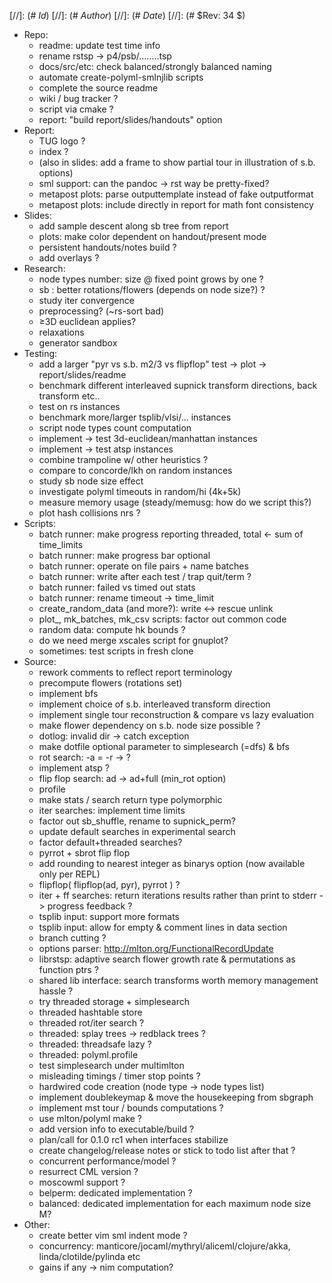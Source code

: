 
[//]: (# $Id$)
[//]: (# $Author$)
[//]: (# $Date$)
[//]: (# $Rev: 34 $)

* Repo:
    - readme: update test time info
    - rename rstsp -> p4/psb/........tsp
    - docs/src/etc: check balanced/strongly balanced naming
    - automate create-polyml-smlnjlib scripts
    - complete the source readme
    - wiki / bug tracker ?
    - script via cmake ?
    - report: "build report/slides/handouts" option
* Report:
    - TUG logo ?
    - index ?
    - (also in slides: add a frame to show partial tour in illustration of s.b. options)
    - sml support: can the pandoc -> rst way be pretty-fixed?
    - metapost plots: parse outputtemplate instead of fake outputformat
    - metapost plots: include directly in report for math font consistency
* Slides:
    - add sample descent along sb tree from report
    - plots: make color dependent on handout/present mode
    - persistent handouts/notes build ?
    - add overlays ?
* Research:
    - node types number: size @ fixed point grows by one ?
    - sb : better rotations/flowers (depends on node size?) ?
    - study iter convergence
    - preprocessing? (~rs-sort bad)
    - ≥3D euclidean applies?
    - relaxations
    - generator sandbox
* Testing:
    - add a larger "pyr vs s.b. m2/3 vs flipflop" test -> plot -> report/slides/readme
    - benchmark different interleaved supnick transform directions, back transform etc..
    - test on rs instances
    - benchmark more/larger tsplib/vlsi/... instances
    - script node types count computation
    - implement -> test 3d-euclidean/manhattan instances
    - implement -> test atsp instances
    - combine trampoline w/ other heuristics ?
    - compare to concorde/lkh on random instances
    - study sb node size effect
    - investigate polyml timeouts in random/hi (4k+5k)
    - measure memory usage (steady/memusg: how do we script this?)
    - plot hash collisions nrs ?
* Scripts:
    - batch runner: make progress reporting threaded, total <- sum of time_limits
    - batch runner: make progress bar optional
    - batch runner: operate on file pairs + name batches
    - batch runner: write after each test / trap quit/term ?
    - batch runner: failed vs timed out stats
    - batch runner: rename timeout -> time_limit
    - create_random_data (and more?): write <-> rescue unlink
    - plot_, mk_batches, mk_csv scripts: factor out common code
    - random data: compute hk bounds ?
    - do we need merge xscales script for gnuplot?
    - sometimes: test scripts in fresh clone
* Source:
    - rework comments to reflect report terminology
    - precompute flowers (rotations set)
    - implement bfs
    - implement choice of s.b. interleaved transform direction
    - implement single tour reconstruction & compare vs lazy evaluation
    - make flower dependency on s.b. node size possible ?
    - dotlog: invalid dir -> catch exception
    - make dotfile optional parameter to simplesearch (=dfs) & bfs
    - rot search: -a = -r -> ?
    - implement atsp ?
    - flip flop search: ad -> ad+full (min_rot option)
    - profile
    - make stats / search return type polymorphic
    - iter searches: implement time limits
    - factor out sb_shuffle, rename to supnick_perm?
    - update default searches in experimental search
    - factor default+threaded searches?
    - pyrrot + sbrot flip flop
    - add rounding to nearest integer as binarys option (now available only per REPL)
    - flipflop( flipflop(ad, pyr), pyrrot ) ?
    - iter + ff searches: return iterations results rather than print to stderr -> progress feedback ?
    - tsplib input: support more formats
    - tsplib input: allow for empty & comment lines in data section
    - branch cutting ?
    - options parser: http://mlton.org/FunctionalRecordUpdate
    - librstsp: adaptive search flower growth rate & permutations as function ptrs ?
    - shared lib interface: search transforms worth memory management hassle ?
    - try threaded storage + simplesearch
    - threaded hashtable store
    - threaded rot/iter search ?
    - threaded: splay trees -> redblack trees ?
    - threaded: threadsafe lazy ?
    - threaded: polyml.profile
    - test simplesearch under multimlton
    - misleading timings / timer stop points ?
    - hardwired code creation (node type -> node types list)
    - implement doublekeymap & move the housekeeping from sbgraph
    - implement mst tour / bounds computations ?
    - use mlton/polyml make ?
    - add version info to executable/build ?
    - plan/call for 0.1.0 rc1 when interfaces stabilize
    - create changelog/release notes or stick to todo list after that ?
    - concurrent performance/model ?
    - resurrect CML version ?
    - moscowml support ?
    - belperm: dedicated implementation ?
    - balanced: dedicated implementation for each maximum node size M?
* Other:
    - create better vim sml indent mode ?
    - concurrency: manticore/jocaml/mythryl/aliceml/clojure/akka,
                   linda/clotilde/pylinda etc
    - gains if any -> nim computation?
